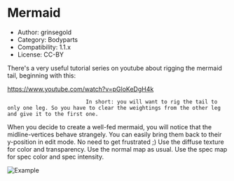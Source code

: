 # Mermaid

* Author: grinsegold
* Category: Bodyparts
* Compatibility: 1.1.x
* License: CC-BY

There's a very useful tutorial series on youtube about rigging the mermaid tail, beginning with this:

https://www.youtube.com/watch?v=pGloKeDgH4k

                             In short: you will want to rig the tail to only one leg. So you have to clear the weightings from the other leg and give it to the first one.

When you decide to create a well-fed mermaid, you will notice that the midline-vertices behave strangely. You can easily bring them back to their y-position in edit mode. No need to get frustrated ;) Use the diffuse texture for color and transparency. Use the normal map as usual. Use the spec map for spec color and spec intensity.

![Example](Mermaid_demo.png)

